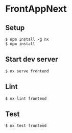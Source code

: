 # FrontAppNext

## Setup

```
$ npm install -g nx
$ npm install
```

## Start dev server

```
$ nx serve frontend
```

## Lint

```
$ nx lint frontend
```

## Test

```
$ nx test frontend
```
